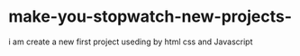 # make-you-stopwatch-new-projects-
i am create a new first project useding  by html css and Javascript 
